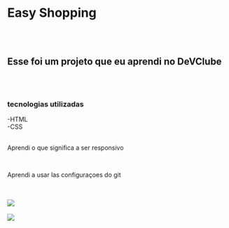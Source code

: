 <h1>Easy Shopping</h1>
<br>
<br>
<h2> Esse foi um projeto que eu aprendi no DeVClube</h2>
<br>
<br>
<h3>tecnologias utilizadas</h3>
  -HTML
  <br>
  -CSS
  <br>
  <br>
<p>Aprendi o que significa a ser responsivo</p>
<br>
<p>Aprendi a usar las configuraçoes do git</p>
<br>
<br>
<img src="https://github.com/Leandro0919-maker/easy-shopping/blob/main/assets/celular.png?raw=true" />
<br>
<br>
<img src="https://github.com/Leandro0919-maker/easy-shopping/blob/main/assets/tela%20grande.png" />
<br>

